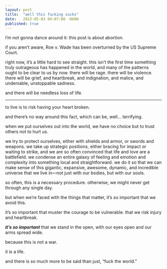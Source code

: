 ```yaml
---
layout: post
title:  "well this fucking sucks"
date:   2022-05-03 04:07:00 -0600
published: true
---
```


I’m not gonna dance around it: this post is about abortion.

if you aren’t aware, Roe v. Wade has been overturned by the US Supreme Court.

right now, it’s a little hard to see straight. this isn’t the first time something truly outrageous has happened in the world, and many of the patterns ought to be clear to us by now. there will be rage. there will be violence. there will be grief, and heartbreak, and indignation, and malice, and undeniable, unstoppable sadness.

and there will be needless loss of life.

---

to live is to risk having your heart broken. 

and there’s no way around this fact, which can be, well... terrifying.

when we put ourselves out into the world, we have no choice but to trust others not to hurt us.

we try to protect ourselves, either with shields and armor, or swords and weapons. we take up strategic positions, either bracing for impact or waiting to strike, and we are so often convinced that life and love are a battlefield. we condense an entire galaxy of feeling and emotion and complexity into something local and straightforward. we do it so that we can make sense of this gigantic, expansive, awesome, dynamic, and incredible universe that we live in—not just with our bodies, but with our souls.

so often, this is a necessary procedure. otherwise, we might never get through any single day. 

but when we’re faced with the things that matter, it’s so important that we avoid this. 

it’s so important that muster the courage to be vulnerable. that we risk injury and heartbreak.

***it’s so important*** that we stand in the open, with our eyes open and our arms spread wide. 

because this is not a war.

it is a life. 

and there is so much more to be said than just, “fuck the world.”